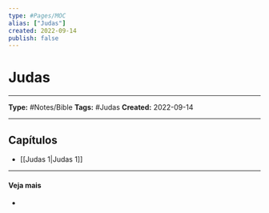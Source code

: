 ```yaml
---
type: #Pages/MOC
alias: ["Judas"]
created: 2022-09-14
publish: false
---
```


# Judas

---

**Type:** #Notes/Bible
**Tags:** #Judas
**Created:** 2022-09-14

---

## Capítulos

- [[Judas 1|Judas 1]]

---

#### Veja mais

-
